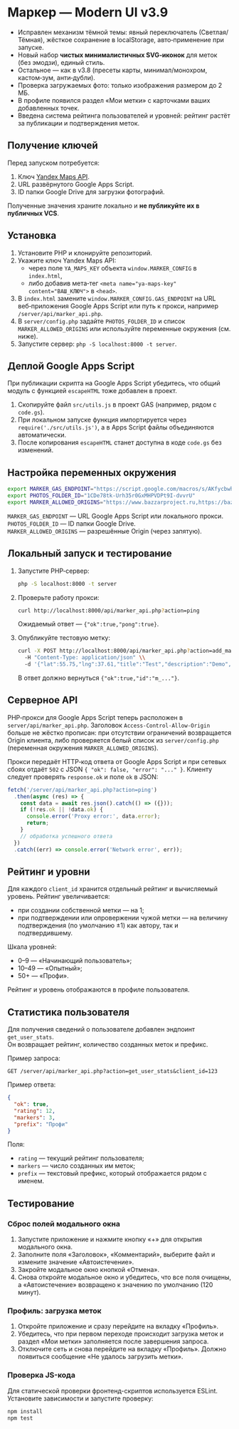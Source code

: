# Маркер — Modern UI v3.9
- Исправлен механизм тёмной темы: явный переключатель (Светлая/Тёмная), жёсткое сохранение в localStorage, авто‑применение при запуске.
- Новый набор **чистых минималистичных SVG‑иконок** для меток (без эмодзи), единый стиль.
- Остальное — как в v3.8 (пресеты карты, минимал/монохром, кастом‑зум, анти‑дубли).
- Проверка загружаемых фото: только изображения размером до 2 МБ.
- В профиле появился раздел «Мои метки» с карточками ваших добавленных точек.
- Введена система рейтинга пользователей и уровней: рейтинг растёт за публикации и подтверждения меток.

## Получение ключей

Перед запуском потребуется:

1. Ключ [Yandex Maps API](https://developer.tech.yandex.ru/).
2. URL развёрнутого Google Apps Script.
3. ID папки Google Drive для загрузки фотографий.

Полученные значения храните локально и **не публикуйте их в публичных VCS**.

## Установка

1. Установите PHP и клонируйте репозиторий.
2. Укажите ключ Yandex Maps API:
   - через поле `YA_MAPS_KEY` объекта `window.MARKER_CONFIG` в `index.html`,
   - либо добавив мета‑тег `<meta name="ya-maps-key" content="ВАШ_КЛЮЧ">` в `<head>`.
3. В `index.html` замените `window.MARKER_CONFIG.GAS_ENDPOINT` на URL веб‑приложения Google Apps Script или путь к прокси, например `/server/api/marker_api.php`.
4. В `server/config.php` задайте `PHOTOS_FOLDER_ID` и список `MARKER_ALLOWED_ORIGINS` или используйте переменные окружения (см. ниже).
5. Запустите сервер: `php -S localhost:8000 -t server`.

## Деплой Google Apps Script

При публикации скрипта на Google Apps Script убедитесь, что общий модуль с функцией `escapeHTML` тоже добавлен в проект.

1. Скопируйте файл `src/utils.js` в проект GAS (например, рядом с `code.gs`).
2. При локальном запуске функция импортируется через `require('./src/utils.js')`, а в Apps Script файлы объединяются автоматически.
3. После копирования `escapeHTML` станет доступна в коде `code.gs` без изменений.

## Настройка переменных окружения

```bash
export MARKER_GAS_ENDPOINT="https://script.google.com/macros/s/AKfycbwhBNyiokWlf6ifcD7sG0oOhU_xFIQrGBW8ZBDpZa_PmyGdYlQ0HRN0Zqgrn2em6CgSWA/exec"
export PHOTOS_FOLDER_ID="1CDe78tk-Urh35r0GxMHPVDPt9I-dvvrU"
export MARKER_ALLOWED_ORIGINS="https://www.bazzarproject.ru,https://bazzarproject.ru,http://localhost:8000"
```

`MARKER_GAS_ENDPOINT` — URL Google Apps Script или локального прокси.  
`PHOTOS_FOLDER_ID` — ID папки Google Drive.  
`MARKER_ALLOWED_ORIGINS` — разрешённые Origin (через запятую).

## Локальный запуск и тестирование

1. Запустите PHP‑сервер:

   ```bash
   php -S localhost:8000 -t server
   ```

2. Проверьте работу прокси:

   ```bash
   curl http://localhost:8000/api/marker_api.php?action=ping
   ```

   Ожидаемый ответ — `{"ok":true,"pong":true}`.

3. Опубликуйте тестовую метку:

   ```bash
   curl -X POST http://localhost:8000/api/marker_api.php?action=add_marker \\
     -H "Content-Type: application/json" \\
     -d '{"lat":55.75,"lng":37.61,"title":"Test","description":"Demo","author":"local","client_id":"debug"}'
   ```

   В ответ должно вернуться `{"ok":true,"id":"m_..."}`.
## Серверное API

PHP‑прокси для Google Apps Script теперь расположен в `server/api/marker_api.php`.
Заголовок `Access-Control-Allow-Origin` больше не жёстко прописан: при отсутствии ограничений возвращается Origin клиента, либо проверяется белый список из `server/config.php` (переменная окружения `MARKER_ALLOWED_ORIGINS`).

Прокси передаёт HTTP‑код ответа от Google Apps Script и при сетевых сбоях отдаёт `502` с JSON `{ "ok": false, "error": "..." }`.
Клиенту следует проверять `response.ok` и поле `ok` в JSON:

```js
fetch('/server/api/marker_api.php?action=ping')
  .then(async (res) => {
    const data = await res.json().catch(() => ({}));
    if (!res.ok || !data.ok) {
      console.error('Proxy error:', data.error);
      return;
    }
    // обработка успешного ответа
  })
  .catch((err) => console.error('Network error', err));
```

## Рейтинг и уровни

Для каждого `client_id` хранится отдельный рейтинг и вычисляемый уровень.
Рейтинг увеличивается:

- при создании собственной метки — на 1;
- при подтверждении или опровержении чужой метки — на величину подтверждения (по умолчанию ±1) как автору, так и подтвердившему.

Шкала уровней:

- 0–9 — «Начинающий пользователь»;
- 10–49 — «Опытный»;
- 50+ — «Профи».

Рейтинг и уровень отображаются в профиле пользователя.

## Статистика пользователя

Для получения сведений о пользователе добавлен эндпоинт `get_user_stats`.  
Он возвращает рейтинг, количество созданных меток и префикс.

Пример запроса:

```
GET /server/api/marker_api.php?action=get_user_stats&client_id=123
```

Пример ответа:

```json
{
  "ok": true,
  "rating": 12,
  "markers": 3,
  "prefix": "Профи"
}
```

Поля:

- `rating` — текущий рейтинг пользователя;
- `markers` — число созданных им меток;
- `prefix` — текстовый префикс, который отображается рядом с именем.

## Тестирование

### Сброс полей модального окна

1. Запустите приложение и нажмите кнопку «+» для открытия модального окна.
2. Заполните поля «Заголовок», «Комментарий», выберите файл и измените значение «Автоистечение».
3. Закройте модальное окно кнопкой «Отмена».
4. Снова откройте модальное окно и убедитесь, что все поля очищены, а «Автоистечение» возвращено к значению по умолчанию (120 минут).

### Профиль: загрузка меток

1. Откройте приложение и сразу перейдите на вкладку «Профиль».
2. Убедитесь, что при первом переходе происходит загрузка меток и раздел «Мои метки» заполняется после завершения запроса.
3. Отключите сеть и снова перейдите на вкладку «Профиль». Должно появиться сообщение «Не удалось загрузить метки».

### Проверка JS-кода

Для статической проверки фронтенд-скриптов используется ESLint.
Установите зависимости и запустите проверку:

```bash
npm install
npm test
```
